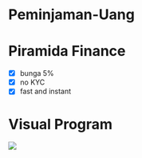 # Peminjaman-Uang

# Piramida Finance
- [x] bunga 5%
- [x] no KYC
- [x] fast and instant

# Visual Program
<img src=".images/example.jpg" />
